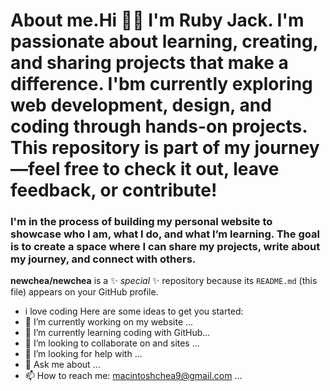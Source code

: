 # About me.Hi 👋🏽 I'm Ruby Jack. I'm passionate about learning, creating, and sharing projects that make a difference. I'bm currently exploring web development, design, and coding through hands-on projects. This repository is part of my journey—feel free to check it out, leave feedback, or contribute!
### I'm in the process of building my personal website to showcase who I am, what I do, and what I’m learning. The goal is to create a space where I can share my projects, write about my journey, and connect with others.
<!-- Feel free to contribute or suggest improvements -->
**newchea/newchea** is a ✨ _special_ ✨ repository because its `README.md` (this file) appears on your GitHub profile.
- i love coding
Here are some ideas to get you started:
- 🔭 I’m currently working on my website ...
- 🌱 I’m currently learning coding with GitHub...
- 👯 I’m looking to collaborate on and sites ...
- 🤔 I’m looking for help with ...
- 💬 Ask me about ...
- 📫 How to reach me: macintoshchea9@gmail.com ...
